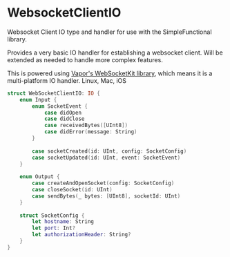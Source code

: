 # WebsocketClientIO

Websocket Client IO type and handler for use with the SimpleFunctional library.

Provides a very basic IO handler for establishing a websocket client. Will be extended as needed to handle more complex features.

This is powered using [Vapor's WebSocketKit library](https://github.com/vapor/websocket-kit.git), which means it is a multi-platform IO handler. Linux, Mac, iOS

```swift
struct WebSocketClientIO: IO {
    enum Input {
        enum SocketEvent {
            case didOpen
            case didClose
            case receivedBytes([UInt8])
            case didError(message: String)
        }
        
        case socketCreated(id: UInt, config: SocketConfig)
        case socketUpdated(id: UInt, event: SocketEvent)
    }
    
    enum Output {
        case createAndOpenSocket(config: SocketConfig)
        case closeSocket(id: UInt)
        case sendBytes(_ bytes: [UInt8], socketId: UInt)
    }
    
    struct SocketConfig {
        let hostname: String
        let port: Int?
        let authorizationHeader: String?
    }
}

```
